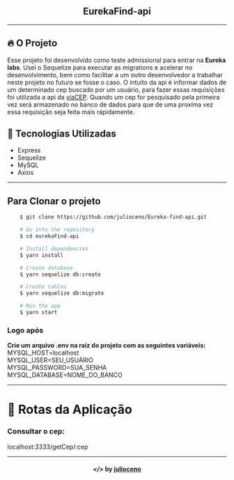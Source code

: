<div align="center">
    <h2>EurekaFind-api</h2>
</div>

---

## 🔥 O Projeto

Esse projeto foi desenvolvido como teste admissional para entrar na **Eureka labs**. Usei o Sequelize para executar as migrations e acelerar no desenvolvimento, bem como facilitar a um outro desenvolvedor a trabalhar neste projeto no futuro se fosse o caso.
O intuito da api é informar dados de um determinado cep buscado por um usuário, para fazer essas requisições foi utilizada a api da <a href="https://viacep.com.br/" target="_blank">viaCEP</a>. 
Quando um cep for pesquisado pela primeira vez será armazenado no banco de dados para que de uma proxíma vez essa requisição seja feita mais rápidamente.

## 🚀 Tecnologias Utilizadas

- Express
- Sequelize
- MySQL
- Axios

---

## Para Clonar o projeto

```bash
    $ git clone https://github.com/julioceno/Eureka-find-api.git

    # Go into the repository
    $ cd eurekaFind-api

    # Install dependencies
    $ yarn install

    # Create database
    $ yarn sequelize db:create

    # Create tables
    $ yarn sequelize db:migrate

    # Run the app
    $ yarn start
```

### Logo após 
**Crie um arquivo .env na raiz do projeto com as seguintes variáveis:**
<br/>
MYSQL_HOST=localhost
<br/>
MYSQL_USER=SEU_USUÁRIO
<br/>
MYSQL_PASSWORD=SUA_SENHA
<br/>
MYSQL_DATABASE=NOME_DO_BANCO

---

# 📝 Rotas da Aplicação

### Consultar o cep:
localhost:3333/getCep/:cep

---

<h4 align="center"> <em>&lt;/&gt;</em> by <a href="https://github.com/julioceno" target="_blank">julioceno</a> </h4>
